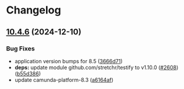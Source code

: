 # Changelog

## [10.4.6](https://github.com/camunda/camunda-platform-helm/compare/camunda-platform-8.5-v10.4.5...camunda-platform-8.5-10.4.6) (2024-12-10)


### Bug Fixes

* application version bumps for 8.5 ([3666d71](https://github.com/camunda/camunda-platform-helm/commit/3666d71624a112efaf5002ecac6e44d2ae57084c))
* **deps:** update module github.com/stretchr/testify to v1.10.0 ([#2608](https://github.com/camunda/camunda-platform-helm/issues/2608)) ([b55d386](https://github.com/camunda/camunda-platform-helm/commit/b55d386d0009a86312a58dd69332c8b54874a1cf))
* update camunda-platform-8.3 ([a6164af](https://github.com/camunda/camunda-platform-helm/commit/a6164af3e69b4bb046bf8c1fadeee526f7255df1))
